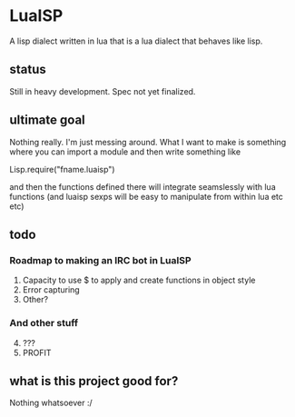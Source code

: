 # LuaISP #
A lisp dialect written in lua that is a lua dialect that behaves like lisp.

## status ##
Still in heavy development. Spec not yet finalized.

## ultimate goal ##
Nothing really. I'm just messing around. What I want to make is something where you can import a module and then write something like

Lisp.require("fname.luaisp")

and then the functions defined there will integrate seamslessly with lua functions (and luaisp sexps will be easy to manipulate from within lua etc etc)

## todo ##
### Roadmap to making an IRC bot in LuaISP ###
1. Capacity to use $ to apply and create functions in object style
2. Error capturing
3. Other?

### And other stuff ###
4. ???
5. PROFIT

## what is this project good for? ##
Nothing whatsoever :/
